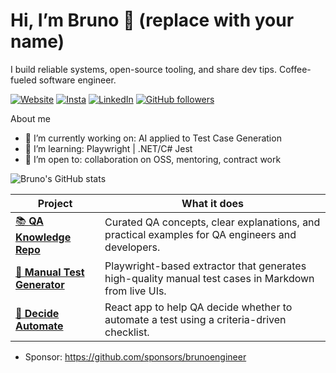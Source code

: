 # Hi, I’m Bruno 👋 (replace with your name)
I build reliable systems, open-source tooling, and share dev tips. Coffee-fueled software engineer.  

[![Website](https://img.shields.io/badge/website-brunoengineer-blue)](https://brunoengineer.github.io/portfolio_website/)
[![Insta](https://img.shields.io/badge/insta-@brunoengineer-1DA1F2)](https://www.instagram.com/bruno_peres_christino/)
[![LinkedIn](https://img.shields.io/badge/linkedIn-bruno_peres-blue)](https://www.linkedin.com/in/brunopereschristino/)
[![GitHub followers](https://img.shields.io/github/followers/brunoengineer?label=follow&style=social)](https://github.com/brunoengineer)

About me
- 🔭 I’m currently working on: AI applied to Test Case Generation
- 🌱 I’m learning: Playwright | .NET/C# Jest
- 👯 I’m open to: collaboration on OSS, mentoring, contract work

![Bruno's GitHub stats](https://github-readme-stats.vercel.app/api?username=brunoengineer&show_icons=true)

| Project | What it does |
|---|---|
| [📚 **QA Knowledge Repo**](https://github.com/brunoengineer/qaConcepts) | Curated QA concepts, clear explanations, and practical examples for QA engineers and developers. |
| [🤖 **Manual Test Generator**](https://github.com/brunoengineer/ManualTestGenerator) | Playwright-based extractor that generates high-quality manual test cases in Markdown from live UIs. |
| [🧠 **Decide Automate**](https://github.com/brunoengineer/decideAutomate) | React app to help QA decide whether to automate a test using a criteria-driven checklist. |

- Sponsor: https://github.com/sponsors/brunoengineer
